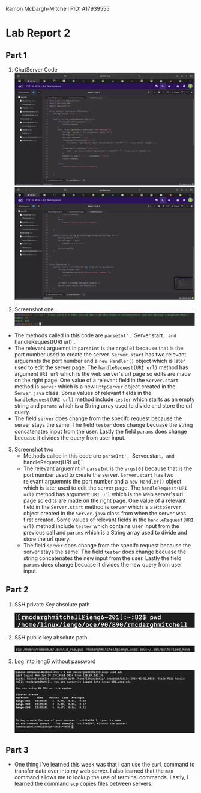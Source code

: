 Ramon McDargh-Mitchell
PID: A17939555

# Lab Report 2

## Part 1

1. ChatServer Code
![Image](chatServer1.png)
![Image](chatServer2.png)

2. Screenshot one
![Image](curlCommand1.png)
  * The methods called in this code are `parseInt', `Server.start`, and `handleRequest(URI url)`.
  * The relevant arguemnt in `parseInt` is the `args[0]` because that is the port number used to create the server. `Server.start` has two relevant arguemnts the port number and a `new Handler()` object which is later used to edit the server page. The `handleRequest(URI url)` method has argument `URI url` which is the web server's url page so edits are made on the right page. One value of a relevant field in the `Server.start` method is `server` which is a new `HttpServer` object created in the `Server.java` class. Some values of relevant fields in the `handleRequest(URI url)` method include `tester` which starts as an empty string and `params` which is a String array used to divide and store the url query.
  * The field `server` does change from the specifc request because the server stays the same. The field `tester` does change becuase the string concatenates input from the user. Lastly the field `params` does change becuase it divides the query from user input.

3. Screenshot two
   * Methods called in this code are `parseInt', `Server.start`, and `handleRequest(URI url)`.
   * The relevant arguemnt in `parseInt` is the `args[0]` because that is the port number used to create the server. `Server.start` has two relevant arguemnts the port number and a `new Handler()` object which is later used to edit the server page. The `handleRequest(URI url)` method has argument `URI url` which is the web server's url page so edits are made on the right page. One value of a relevant field in the `Server.start` method is `server` which is a `HttpServer` object created in the `Server.java` class from when the server was first created. Some values of relevant fields in the `handleRequest(URI url)` method include `tester` which contains user input from the previous call and `params` which is a String array used to divide and store the url query.
   * The field `server` does change from the specifc request because the server stays the same. The field `tester` does change becuase the string concatenates the new input from the user. Lastly the field `params` does change becuase it divides the new query from user input.


## Part 2

1. SSH private Key absolute path
   
   ![Image](pubsshPath.png)

3. SSH public key absolute path
   
   ![Image](privsshPath.png)

5. Log into ieng6 without password
   
   ![Image](login.png)

## Part 3

* One thing I've learned this week was that I can use the `curl` command to transfer data over into my web server. I also learned that the `man` command allows me to lookup the use of terminal commands. Lastly, I learned the command `scp` copies files between servers.  
   
   







  
